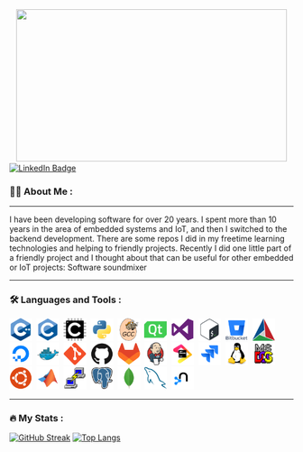 <div id="topgif" align="center">
	<img src="https://media.giphy.com/media/XGz6o7pFxnJeHlPVKh/giphy-downsized.gif" width="480" height="270"/>
</div>
<div id="badges">
  <a href="https://www.linkedin.com/in/alex-alyoshkin/">
    <img src="https://img.shields.io/badge/LinkedIn-blue?style=for-the-badge&logo=linkedin&logoColor=white" alt="LinkedIn Badge"/>
  </a>
</div>

### :technologist: About Me :

---

I have been developing software for over 20 years. I spent more than 10 years in the area of embedded systems and IoT, and then I switched to the backend development.
There are some repos I did in my freetime learning technologies and helping to friendly projects.
Recently I did one little part of a friendly project and I thought about that can be useful for other embedded or IoT projects:
Software soundmixer

---

### :hammer_and_wrench: Languages and Tools :
<div >
	<img src="https://github.com/devicons/devicon/blob/master/icons/cplusplus/cplusplus-original.svg" title="C++" alt="C++" width="40" height="40"/>&nbsp;
	<img src="https://github.com/devicons/devicon/blob/master/icons/c/c-original.svg" title="C" alt="C" width="40" height="40"/>&nbsp;
	<img src="https://github.com/devicons/devicon/blob/master/icons/embeddedc/embeddedc-original.svg" title="Emb. C" alt="Emb. C" width="40" height="40"/>&nbsp;
	<img src="https://github.com/devicons/devicon/blob/master/icons/python/python-original.svg" title="Python" alt="Python" width="40" height="40"/>&nbsp;
	<img src="https://github.com/devicons/devicon/blob/master/icons/gcc/gcc-original.svg" title="GCC" alt="GCC" width="40" height="40"/>&nbsp;
	<img src="https://github.com/devicons/devicon/blob/master/icons/qt/qt-original.svg" title="QT5" alt="QT5" width="40" height="40"/>&nbsp;
	<img src="https://github.com/devicons/devicon/blob/master/icons/visualstudio/visualstudio-plain.svg" title="VS" alt="VS" width="40" height="40"/>&nbsp;
	<img src="https://github.com/devicons/devicon/blob/master/icons/bash/bash-original.svg" title="Bash" alt="Bash" width="40" height="40"/>&nbsp;
	<img src="https://github.com/devicons/devicon/blob/master/icons/bitbucket/bitbucket-original-wordmark.svg" title="Bitbucket" alt="Bitbucket" width="40" height="40"/>&nbsp;
	<img src="https://github.com/devicons/devicon/blob/master/icons/cmake/cmake-original.svg" title="CMake" alt="CMake" width="40" height="40"/>&nbsp;
	<img src="https://github.com/devicons/devicon/blob/master/icons/digitalocean/digitalocean-original.svg" title="DigitalOcean" alt="DigitalOcean" width="40" height="40"/>&nbsp;
	<img src="https://github.com/devicons/devicon/blob/master/icons/docker/docker-original.svg" title="Docker" alt="Docker" width="40" height="40"/>&nbsp;
	<img src="https://github.com/devicons/devicon/blob/master/icons/git/git-original.svg" title="Git" alt="Git" width="40" height="40"/>&nbsp;
	<img src="https://github.com/devicons/devicon/blob/master/icons/github/github-original.svg" title="GitHub" alt="GitHub" width="40" height="40"/>&nbsp;
	<img src="https://github.com/devicons/devicon/blob/master/icons/gitlab/gitlab-original.svg" title="GitLab" alt="GitLab" width="40" height="40"/>&nbsp;
	<img src="https://github.com/devicons/devicon/blob/master/icons/jenkins/jenkins-original.svg" title="Jenkins" alt="Jenkins" width="40" height="40"/>&nbsp;
	<img src="https://github.com/devicons/devicon/blob/master/icons/jetbrains/jetbrains-original.svg" title="Jetbrains compilers" alt="Jetbrains compilers" width="40" height="40"/>&nbsp;
	<img src="https://github.com/devicons/devicon/blob/master/icons/jira/jira-original.svg" title="Jira" alt="Jira" width="40" height="40"/>&nbsp;
	<img src="https://github.com/devicons/devicon/blob/master/icons/linux/linux-original.svg" title="Linux" alt="Linux" width="40" height="40"/>&nbsp;
	<img src="https://github.com/devicons/devicon/blob/master/icons/msdos/msdos-original.svg" title="MS-DOS" alt="MS-DOS" width="40" height="40"/>&nbsp;
	<img src="https://github.com/devicons/devicon/blob/master/icons/ubuntu/ubuntu-plain.svg" title="Ubuntu" alt="Ubuntu" width="40" height="40"/>&nbsp;
	<img src="https://github.com/devicons/devicon/blob/master/icons/matlab/matlab-original.svg" title="MatLab" alt="MatLab" width="40" height="40"/>&nbsp;
	<img src="https://github.com/devicons/devicon/blob/master/icons/putty/putty-original.svg" title="Putty" alt="Putty" width="40" height="40"/>&nbsp;
	<img src="https://github.com/devicons/devicon/blob/master/icons/postgresql/postgresql-original.svg" title="PostgreSQL" alt="PostgreSQL" width="40" height="40"/>&nbsp;
	<img src="https://github.com/devicons/devicon/blob/master/icons/mongodb/mongodb-original.svg" title="MongoDB" alt="MongoDB" width="40" height="40"/>&nbsp;
	<img src="https://github.com/devicons/devicon/blob/master/icons/mysql/mysql-original.svg" title="MySql" alt="MySql" width="40" height="40"/>&nbsp;
	<img src="https://github.com/devicons/devicon/blob/master/icons/neo4j/neo4j-original.svg" title="Neo4j" alt="Neo4j" width="40" height="40"/>&nbsp;
</div>

---

### :fire: My Stats :
[![GitHub Streak](http://github-readme-streak-stats.herokuapp.com?user=Saotomych&theme=vue-dark&mode=weekly)](https://git.io/streak-stats)
[![Top Langs](https://github-readme-stats.vercel.app/api/top-langs/?username=Saotomych&layout=compact&theme=vision-friendly-dark)](https://github.com/anuraghazra/github-readme-stats)

